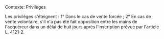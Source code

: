 Contexte: Privilèges

Les privilèges s'éteignent : 1° Dans le cas de vente forcée ; 2° En cas de vente volontaire, s'il n'a pas été fait opposition entre les mains de l'acquéreur dans un délai de huit jours après l'inscription prévue par l'article L. 4121-2.